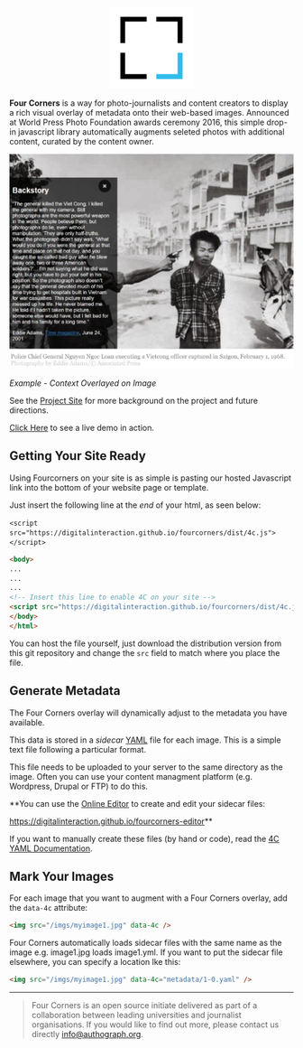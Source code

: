 <p align="center">
    <img src="docs/logo_small.png" />
</p>

**Four Corners** is a way for photo-journalists and content creators to display a rich visual overlay of metadata onto their web-based images. Announced at World Press Photo Foundation awards ceremony 2016, this simple drop-in javascript library automatically augments seleted photos with additional content, curated by the content owner.

![Example - Context Overlayed on Image](docs/screen1.png)

*Example - Context Overlayed on Image*

See the [Project Site](https://fourcorners.io) for more background on the project and future directions.

[Click Here](https://digitalinteraction.github.io/fourcorners/docs/) to see a live demo in action.

## Getting Your Site Ready

Using Fourcorners on your site is as simple is pasting our hosted Javascript link into the bottom of your website page or template.

Just insert the following line at the *end* of your html, as seen below:

`<script src="https://digitalinteraction.github.io/fourcorners/dist/4c.js"></script>`

```html
<body>
...
...
...
<!-- Insert this line to enable 4C on your site -->
<script src="https://digitalinteraction.github.io/fourcorners/dist/4c.js"></script>
</body>
</html>
```

You can host the file yourself, just download the distribution version from this git repository and change the `src` field to match where you place the file.

## Generate Metadata

The Four Corners overlay will dynamically adjust to the metadata you have available. 

This data is stored in a *sidecar* [YAML](http://yaml.org/) file for each image. This is a simple text file following a particular format.

This file needs to be uploaded to your server to the same directory as the image. Often you can use your content managment platform (e.g. Wordpress, Drupal or FTP) to do this.

**You can use the [Online Editor](https://digitalinteraction.github.io/fourcorners-editor) to create and edit your sidecar files:

https://digitalinteraction.github.io/fourcorners-editor**

If you want to manually create these files (by hand or code), read the [4C YAML Documentation](docs/4cyaml.md).

## Mark Your Images

For each image that you want to augment with a Four Corners overlay, add the `data-4c` attribute:

```html
<img src="/imgs/myimage1.jpg" data-4c />
```

Four Corners automatically loads sidecar files with the same name as the image e.g. image1.jpg loads image1.yml. If you want to put the sidecar file elsewhere, you can specify a location lke this:

```html
<img src="/imgs/myimage1.jpg" data-4c="metadata/1-0.yaml" />
```

----

> Four Corners is an open source initiate delivered as part of a collaboration between leading universities and journalist organisations. If you would like to find out more, please contact us directly <info@authograph.org>.
